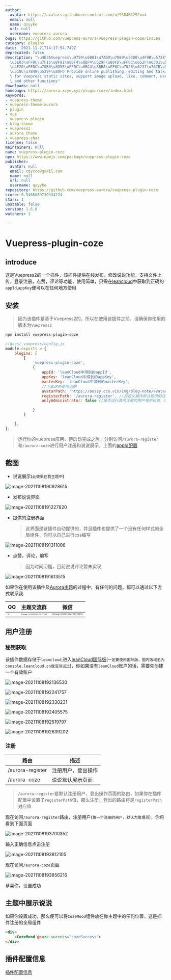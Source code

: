 ```yaml
---
author:
  avatar: https://avatars.githubusercontent.com/u/93846129?v=4
  email: null
  name: qsyyke
  url: null
  username: vuepress-aurora
bugs: https://github.com/vuepress-aurora/vuepress-plugin-coze/issues
category: plugins
date: '2021-11-21T14:17:54.749Z'
deprecated: false
description: "\u4E3AVuepress\u9759\u6001\u7AD9\u70B9\u63D0\u4F9B\u5728\u7EBF\u53D1\
  \u5E03\uFF0C\u7F16\u8F91\u8BF4\u8BF4\u529F\u80FD\uFF0C\u652F\u6301\u56FE\u7247\u4E0A\
  \u4F20\uFF0C\u70B9\u8D5E\uFF0C\u8BC4\u8BBA\uFF0C\u7528\u6237\u767B\u5F55\uFF0C\u6CE8\
  \u518C\u7B49\u529F\u80FD Provide online publishing, editing and talking functions\
  \ for Vuepress static sites, support image upload, like, comment, user login, registration\
  \ and other functions"
downloads: null
homepage: https://aurora.xcye.xyz/plugin/coze/index.html
keywords:
- vuepress-theme
- vuepress-theme-aurora
- plugin
- vue
- vuepress-plugin
- blog-theme
- vuepress2
- aurora theme
- vuepress-chat
license: false
maintainers: null
name: vuepress-plugin-coze
npm: https://www.npmjs.com/package/vuepress-plugin-coze
publisher:
  avatar: null
  email: cqycco@gmail.com
  name: null
  url: null
  username: qsyyke
repository: https://github.com/vuepress-aurora/vuepress-plugin-coze
score: 0.5468089730334224
stars: 1
unstable: false
version: 1.6.0
watchers: 1

---
```


# Vuepress-plugin-coze

## introduce

这是Vuepress2的一个插件，该插件提供在线发布，修改说说功能，支持文件上传，登录注册，点赞，评论等功能，使用简单，只需在[leancloud](https://console.leancloud.app/)中获取到正确的`appId`,`appKey`便可以在任何地方使用



## 安装

>  因为该插件是基于Vuepress2的，所以在使用该插件之前，请确保你使用的版本为`Vuepress2`

```sh
npm install vuepress-plugin-coze
```



```js
//docs/.vuepress/config.js
module.exports = {
    plugins: [
        [
            'vuepress-plugin-coze',
            {
                appId: 'leanCloud中得到的appId',
                appKey: 'leanCloud中得到的appKey',
                masterKey: 'leanCloud中得到的masterKey',
                //下面这些是可选的
                avatarPath: 'https://ooszy.cco.vin/img/blog-note/avatar-aurora.png',//说说头像url
                registerPath: '/aurora-register', //自定义插件默认提供的注册页面路由，请在前面加上/
                onlyAdministrator: false //是否运行其他注册的用户发布说说，true表示只有管理员可以发布

            }
        ]

    ],
};
```



> 运行你的vuepress应用，待启动完成之后，分别访问`/aurora-register`和`/aurora-coze`进行用户注册和说说展示，上面的[appId配置](#秘钥获取)



## 截图

- 说说展示(`此效果在我主题中`)

![image-20211108190928615](https://ooszy.cco.vin/img/blog-note/image-20211108190928615.png?x-oss-process=style/pictureProcess1)



- 发布说说界面

![image-20211108191227820](https://ooszy.cco.vin/img/blog-note/image-20211108191227820.png?x-oss-process=style/pictureProcess1)



- 提供的注册界面

  > 此界面是该插件自动提供的，并且插件也提供了一个没有任何样式的全局组件，你可以自己进行css编写

![image-20211108191311008](https://ooszy.cco.vin/img/blog-note/image-20211108191311008.png?x-oss-process=style/pictureProcess1)



- 点赞，评论，编写

  > 因为时间问题，目前说说评论暂未实现

![image-20211108191613515](https://ooszy.cco.vin/img/blog-note/image-20211108191613515.png?x-oss-process=style/pictureProcess1)





如果你在使用该插件及[Aurora主题](https://aurora.xcye.xyz)的过程中，有任何的问题，都可以通过以下方式联系我

| QQ                                                           | 主题交流群                                                   | 微信                                                         |
| ------------------------------------------------------------ | ------------------------------------------------------------ | ------------------------------------------------------------ |
| <img src="https://ooszy.cco.vin/img/blog-note/image-20211024233620332.png?x-oss-process=style/pictureProcess1" style="zoom:33%;" /> | <img src="https://ooszy.cco.vin/img/blog-note/image-20211024233827133.png?x-oss-process=style/pictureProcess1" alt="image-20211024233827133" style="zoom:33%;" /> | <img src="https://ooszy.cco.vin/img/blog-note/image-20211024233735110.png?x-oss-process=style/pictureProcess1" alt="image-20211024233735110" style="zoom: 39%;" /> |



## 用户注册

### 秘钥获取

该插件数据存储于`leancloud`,进入[leanCloud国际版](https://console.leancloud.app/)(`一定要使用国际版，国内版域名为console.leancloud.cn我没测试过`)，你如果没有`leanCloud`账户的话，需要先创建一个有效账户

![image-20211108192136530](https://ooszy.cco.vin/img/blog-note/image-20211108192136530.png?x-oss-process=style/pictureProcess1)

![image-20211108192241757](https://ooszy.cco.vin/img/blog-note/image-20211108192241757.png?x-oss-process=style/pictureProcess1)

![image-20211108192330231](https://ooszy.cco.vin/img/blog-note/image-20211108192330231.png?x-oss-process=style/pictureProcess1)

![image-20211108192405575](https://ooszy.cco.vin/img/blog-note/image-20211108192405575.png?x-oss-process=style/pictureProcess1)

![image-20211108192519797](https://ooszy.cco.vin/img/blog-note/image-20211108192519797.png?x-oss-process=style/pictureProcess1)

![image-20211108192639202](https://ooszy.cco.vin/img/blog-note/image-20211108192639202.png?x-oss-process=style/pictureProcess1)





### 注册

| 路由             | 描述               |
| ---------------- | ------------------ |
| /aurora-register | 注册用户，登出操作 |
| /aurora-coze     | 说说默认展示页面   |

> `/aurora-register`是默认注册用户，登出操作页面的路由，如果你在插件配置中设置了`registerPath`值，那么注册，登出的路由将是`registerPath`对应值


现在访问`/aurora-register`路由，注册用户(`第一个注册的用户，默认为管理员`)，你将看到下面页面

![image-20211108193700352](https://ooszy.cco.vin/img/blog-note/image-20211108193700352.png?x-oss-process=style/pictureProcess1)

输入正确信息点击注册

![image-20211108193812105](https://ooszy.cco.vin/img/blog-note/image-20211108193812105.png?x-oss-process=style/pictureProcess1)



现在访问`/aurora-coze`页面

![image-20211108193856216](https://ooszy.cco.vin/img/blog-note/image-20211108193856216.png?x-oss-process=style/pictureProcess1)



恭喜你，设置成功



## 主题中展示说说

如果你设置成功，那么便可以将`CozeMood`组件放在你主题中的任何位置，这是插件注册的全局组件

```html
<div>
	<CozeMood @coze-success="cozeSuccess">
</div>
```



## 插件配置信息

[插件配置信息](https://aurora.xcye.xyz/plugin/coze/config.html)